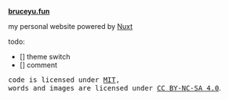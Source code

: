 **[bruceyu.fun](https://bruceyu.fun)**

my personal website powered by [Nuxt](https://nuxt.com/)

todo:

- [] theme switch
- [] comment

<samp>code is licensed under <a href='./LICENSE'>MIT</a>,<br> words and images are licensed under <a href='https://creativecommons.org/licenses/by-nc-sa/4.0/'>CC BY-NC-SA 4.0</a></samp>.
